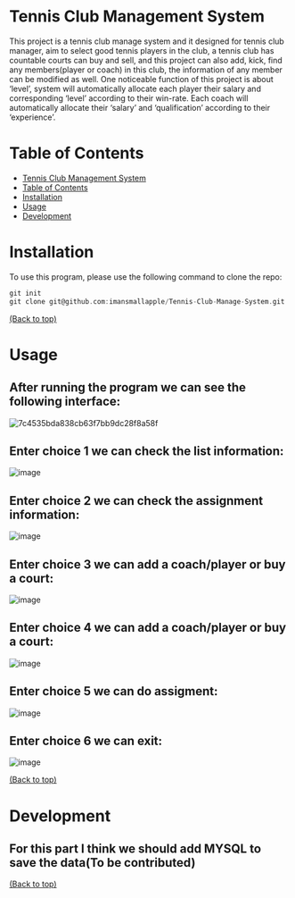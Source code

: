 # Tennis Club Management System
This project is a tennis club manage system and it designed for tennis club manager, aim to select good tennis players in the club, a tennis club has countable courts can buy and sell, and this project can also add, kick, find any members(player or coach) in this club, the information of any member can be modified as well. One noticeable function of this project is about ‘level’, system will automatically allocate each player their salary and corresponding ‘level’ according to their win-rate. Each coach will automatically allocate their ‘salary’ and ‘qualification’ according to their ‘experience’.
# Table of Contents

- [Tennis Club Management System](#Tennis-Club-Management-System)
- [Table of Contents](#table-of-contents)
- [Installation](#installation)
- [Usage](#usage)
- [Development](#development)

# Installation
To use this program, please use the following command to clone the repo:
```c
git init
git clone git@github.com:imansmallapple/Tennis-Club-Manage-System.git
```
[(Back to top)](#table-of-contents)

# Usage
## After running the program we can see the following interface:
![7c4535bda838cb63f7bb9dc28f8a58f](https://github.com/imansmallapple/Tennis-Club-Manage-System/assets/82216261/07a60efd-b345-490b-9f21-a802ad9fad49)
## Enter choice 1 we can check the list information:
![image](https://github.com/imansmallapple/Tennis-Club-Manage-System/assets/82216261/00b753b2-d94f-44fd-bd16-2a3730cc0a00)
## Enter choice 2 we can check the assignment information:
![image](https://github.com/imansmallapple/Tennis-Club-Manage-System/assets/82216261/25b97218-69be-4ba6-bc94-fb13a09f7999)
## Enter choice 3 we can add a coach/player or buy a court:
![image](https://github.com/imansmallapple/Tennis-Club-Manage-System/assets/82216261/f5fa7424-293b-4c77-b7ea-95f15ae759df)
## Enter choice 4 we can add a coach/player or buy a court:
![image](https://github.com/imansmallapple/Tennis-Club-Manage-System/assets/82216261/533e1f23-ab57-40b4-897a-0f4c57a2f5f0)
## Enter choice 5 we can do assigment:
![image](https://github.com/imansmallapple/Tennis-Club-Manage-System/assets/82216261/ad46d9f1-239d-454d-a2e6-5680d49adcad)
## Enter choice 6 we can exit:
![image](https://github.com/imansmallapple/Tennis-Club-Manage-System/assets/82216261/2345dc57-ebb6-42c1-80ec-2a8530064aa6)

[(Back to top)](#table-of-contents)

# Development
## For this part I think we should add MYSQL to save the data(To be contributed)
[(Back to top)](#table-of-contents)


